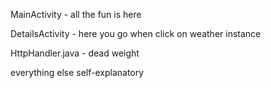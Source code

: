 MainActivity - all the fun is here

DetailsActivity - here you go when click on weather instance

HttpHandler.java - dead weight


everything else self-explanatory
